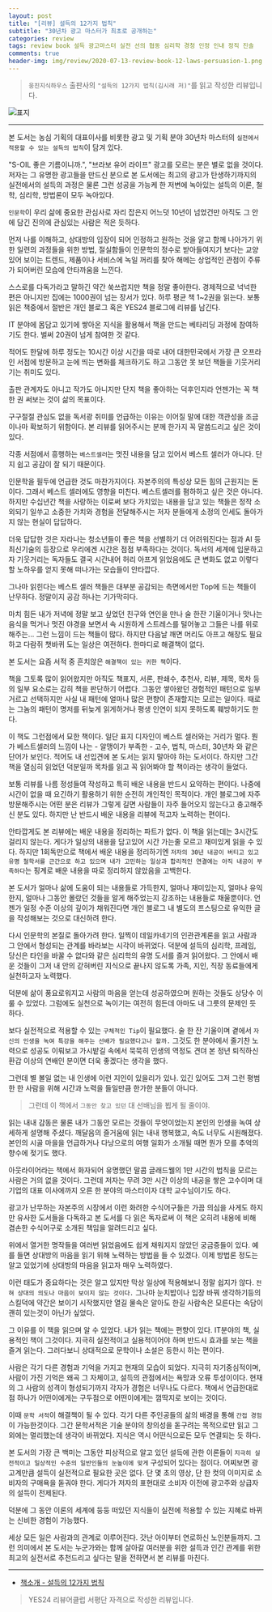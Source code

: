 ```yaml
---  
layout: post  
title: "[리뷰] 설득의 12가지 법칙"  
subtitle: "30년차 광고 마스터가 최초로 공개하는"  
categories: review  
tags: review book 설득 광고마스터 실전 선의 협동 심리학 경청 인정 인내 정직 진솔
comments: true  
header-img: img/review/2020-07-13-review-book-12-laws-persuasion-1.png
---  
```

  
> `웅진지식하우스` 출판사의 `"설득의 12가지 법칙(김시래 저)"`를 읽고 작성한 리뷰입니다.  

![표지](https://theorydb.github.io/assets/img/review/2020-07-13-review-book-12-laws-persuasion-1.png)  

---
본 도서는 농심 기획의 대표이사를 비롯한 광고 및 기획 분야 30년차 마스터의 `실전에서 적용할 수 있는 설득의 법칙`이 담겨 있다.

"S-OIL 좋은 기름이니까.", "브라보 유어 라이프" 광고를 모르는 분은 별로 없을 것이다. 저자는 그 유명한 광고들을 만드신 분으로 본 도서에는 최고의 광고가 탄생하기까지의 실전에서의 설득의 과정은 물론 그런 성공을 가능케 한 저변에 녹아있는 설득의 이론, 철학, 심리학, 방법론이 모두 녹아있다.

`인문학`이 우리 삶에 중요한 관심사로 자리 잡은지 어느덧 10년이 넘었건만 아직도 그 안에 담긴 진의에 관심있는 사람은 적은 듯하다. 

먼저 나를 이해하고, 상대방의 입장이 되어 인정하고 원하는 것을 알고 함께 나아가기 위한 일련의 과정들을 위한 방법, 절실함들이 인문학의 정수로 받아들여지기 보다는 교양 있어 보이는 트렌드, 제품이나 서비스에 녹일 꺼리를 찾아 해메는 상업적인 관점이 주류가 되어버린 모습에 안타까움을 느낀다.

스스로를 다독가라고 말하긴 약간 쑥쓰럽지만 책을 정말 좋아한다. 경제적으로 넉넉한 편은 아니지만 집에는 1000권이 넘는 장서가 있다. 하루 평균 책 1~2권을 읽는다. 보통 읽은 책중에서 절반은 개인 블로그 혹은 YES24 블로그에 리뷰를 남긴다. 

IT 분야에 몸담고 있기에 쌓아온 지식을 활용해서 책을 만드는 베타리딩 과정에 참여하기도 한다. 벌써 20권이 넘게 참여한 것 같다. 

적어도 한달에 하루 정도는 10시간 이상 시간을 따로 내어 대한민국에서 가장 큰 오프라인 서점에 방문하고 눈에 띄는 변화를 체크하기도 하고 그동안 못 보던 책들을 기웃거리기는 취미도 있다. 

출판 관계자도 아니고 작가도 아니지만 단지 책을 좋아하는 덕후인지라 언젠가는 꼭 책 한 권 써보는 것이 삶의 목표이다.

구구절절 관심도 없을 독서광 취미를 언급하는 이유는 이어질 말에 대한 객관성을 조금이나마 확보하기 위함이다. 본 리뷰를 읽어주시는 분께 한가지 꼭 말씀드리고 싶은 것이 있다. 

각종 서점에서 흥행하는 `베스트셀러`는 멋진 내용을 담고 있어서 베스트 셀러가 아니다. 단지 쉽고 공감이 잘 되기 때문이다.

인문학을 필두에 언급한 것도 마찬가지이다. 자본주의의 특성상 모든 힘의 근원지는 돈이다. 그래서 베스트 셀러에도 영향을 미친다. 베스트셀러를 폄하하고 싶은 것은 아니다. 하지만 수십년간 책을 사랑하는 이로써 보다 가치있는 내용을 담고 있는 책들은 정작 소외되기 일쑤고 소중한 가치와 경험을 전달해주시는 저자 분들에게 소정의 인세도 돌아가지 않는 현실이 답답하다.

더욱 답답한 것은 자라나는 청소년들이 좋은 책을 선별하기 더 어려워진다는 점과 AI 등 최신기술의 등장으로 우리에겐 시간은 점점 부족하다는 것이다. 독서의 세계에 입문하고자 기웃거리는 독자들도 결국 시간내어 허리 아프게 읽었음에도 큰 변화도 없고 이렇다할 노하우를 얻지 못해 떠나가는 모습들이 안타깝다. 

그나마 읽힌다는 베스트 셀러 책들은 대부분 공감되는 측면에서만 Top에 드는 책들이 난무하다. 정말이지 공감 하나는 기가막히다.

마치 힘든 내가 저녁에 정말 보고 싶었던 친구와 연인을 만나 술 한잔 기울이거나 맛나는 음식을 먹거나 멋진 야경을 보면서 속 시원하게 스트레스를 털어놓고 그들은 나를 위로해주는... 그런 느낌이 드는 책들이 많다. 하지만 다음날 깨면 머리도 아프고 해장도 필요하고 다람쥐 챗바퀴 도는 일상은 여전하다. 한마디로 해결책이 없다.

본 도서는 요즘 서적 중 흔치않은 `해결책이 있는 귀한 책`이다. 

책을 그토록 많이 읽어왔지만 아직도 책표지, 서론, 판쇄수, 추천사, 리뷰, 제목, 목차 등의 일부 요소로는 감히 책을 판단하기 어렵다. 그동안 쌓아왔던 경험적인 패턴으로 일부 거르고 선택하지만 사실 내 패턴에 얼마나 많은 편향이 존재할지는 모르는 일이다. 때로는 그놈의 패턴이 명저를 뒤늦게 읽게하거나 평생 인연이 되지 못하도록 훼방하기도 한다.

이 책도 그런점에서 묘한 책이다. 일단 표지 디자인이 베스트 셀러와는 거리가 멀다. 뭔가 베스트셀러의 느낌이 나는 - 알맹이가 부족한 - 고수, 법칙, 마스터, 30년차 와 같은 단어가 보인다. 적어도 내 선입견에 본 도서는 읽지 말아야 하는 도서이다. 하지만 그간 책을 열심히 읽었던 덕분일까 목차를 읽고 꼭 읽어봐야 할 책이라는 생각이 들었다.

보통 리뷰를 나름 정성들여 작성하고 특히 배운 내용을 반드시 요약하는 편이다. 나중에 시간이 없을 때 요긴하기 활용하기 위한 순전히 개인적인 목적이다. 개인 블로그에 자주 방문해주시는 어떤 분은 리뷰가 그렇게 길면 사람들이 자주 들어오지 않는다고 충고해주신 분도 있다. 하지만 난 반드시 배운 내용을 리뷰에 적고자 노력하는 편이다. 

안타깝게도 본 리뷰에는 배운 내용을 정리하는 파트가 없다. 이 책을 읽는데는 3시간도 걸리지 않는다. 게다가 일상의 내용을 담고있어 시간 가는줄 모르고 재미있게 읽을 수 있다. 하지만 1회독만으로 책에서 배운 내용을 정리하기엔 `저자의 30년 내공이 버티고 있고 유명 철학서를 근간으로 하고 있으며 내가 고민하는 일상과 합리적인 연결에는 아직 내공이 부족하다`는 핑계로 배운 내용을 따로 정리하지 않았음을 고백한다.

본 도서가 얼마나 삶에 도움이 되는 내용들로 가득한지, 얼마나 재미있는지, 얼마나 유익한지, 얼마나 그동안 몰랐던 것들을 알게 해주었는지 강조하는 내용들로 채울뿐이다. 언젠가 일정 수준 이상의 깊이가 채워진다면 개인 블로그 내 별도의 프스팅으로 유익한 글을 작성해보는 것으로 대신하려 한다.

다시 인문학의 본질로 돌아가려 한다. 일찍이 데일카네기의 인관관계론을 읽고 사람과 그 안에서 형성되는 관계를 바라보는 시각이 바뀌었다. 덕분에 설득의 심리학, 프레임, 당신은 타인을 바꿀 수 없다와 같은 심리학의 유명 도서를 즐겨 읽어왔다. 그 안에서 배운 것들이 그저 내 안의 갇혀버린 지식으로 끝나지 않도록 가족, 지인, 직장 동료들에게 실천하고자 노력했다.

덕분에 삶이 풍요로워지고 사람의 마음을 얻는데 성공하였으며 원하는 것들도 상당수 이룰 수 있었다. 그럼에도 실천으로 녹이기는 여전히 힘든데 아마도 내 그릇의 문제인 듯 하다. 

보다 실전적으로 적용할 수 있는 `구체적인 Tip`이 필요했다. 술 한 잔 기울이며 곁에서 `자신의 인생을 녹여 특강을 해주는 선배가 필요했다고나 할까.` 그것도 한 분야에서 줄기찬 노력으로 성공도 이뤄보고 가시밭길 속에서 묵묵히 인생의 역정도 견뎌 본 정년 퇴직하신 환갑 이상의 연배인 분이면 더욱 좋겠다는 생각을 했다.

그런데 별 볼일 없는 내 인생에 이런 지인이 있을리가 있나. 있긴 있어도 그저 그런 평범한 한 사람을 위해 시간과 노력을 들일만큼 한가한 분들이 아니다. 

> 그런데 이 책에서 `그동안 찾고 있던` 대 선배님을 뵙게 될 줄이야.

읽는 내내 감동은 물론 내가 그동안 모르는 것들이 무엇이었는지 본인의 인생을 녹여 상세하게 설명해 주셨다. 깨달음의 즐거움에 읽는 내내 행복했고, 속도 너무도 시원해졌다. 본인의 시골 마을을 언급하거나 다낭으로의 여행 일화가 소개될 때면 뭔가 모를 추억의 향수에 젖기도 했다.

아웃라이어라는 책에서 화자되어 유명했던 말콤 글래드웰의 1만 시간의 법칙을 모르는 사람은 거의 없을 것이다. 그런데 저자는 무려 3만 시간 이상의 내공을 쌓은 고수이며 대기업의 대표 이사에까지 오른 한 분야의 마스터이자 대학 교수님이기도 하다.

광고가 난무하는 자본주의 시장에서 이런 화려한 수식어구들은 가끔 의심을 사게도 하지만 유사한 도서들을 다독하고 본 도서를 다 읽은 독자로써 이 책은 오히려 내용에 비해 겸손한 수식어구로 소개된 책임을 알려드리고 싶다.

위에서 열거한 명작들을 여러번 읽었음에도 쉽게 채워지지 않았던 궁금증들이 있다. 예를 들면 상대방의 마음을 읽기 위해 노력하는 방법을 들 수 있겠다. 이제 방법론 정도는 알고 있었기에 상대방의 마음을 읽고자 매우 노력하였다. 

이런 태도가 중요하다는 것은 알고 있지만 막상 일상에 적용해보니 정말 쉽지가 않다. `전혀 상대의 의도나 마음이 보이지 않는 것이다.` 그나마 눈치밥이나 입장 바꿔 생각하기등의 스킬덕에 약간은 보이기 시작했지만 열길 물속은 알아도 한길 사람속은 모른다는 속담이 괜히 있는것이 아닌가 싶었다.

그 이유를 이 책을 읽으며 알 수 있었다. 내가 읽는 책에는 편향이 있다. IT분야의 책, 실용적인 책이 그것이다. 지극히 실전적이고 실용적이어야 하며 반드시 효과를 보는 책을 즐겨 읽는다. 그러다보니 상대적으로 문학이나 소설은 등한시 하는 편이다. 

사람은 각기 다른 경험과 기억을 가지고 현재의 모습이 되었다. 지극히 자기중심적이며, 사람이 가진 기억은 왜곡 그 자체이고, 설득의 관점에서는 욕망과 오류 투성이이다. 현재의 그 사람의 성격이 형성되기까지 각자가 경험은 너무나도 다르다. 책에서 언급한대로 점 하나가 어떤이에게는 구두점으로 어떤이에게는 껌딱지로 보이는 것이다. 

이때 `문학 서적`이 해결책이 될 수 있다. 각기 다른 주인공들의 삶의 배경을 통해 `간접 경험`이 가능한것이다. 그간 문학서적은 기술 분야의 창의성을 돋구려는 목적으로만 읽고 그 외에는 멀리했는데 생각이 바뀌었다. 지식은 역시 어떤식으로든 모두 연결되는 듯 하다.

본 도서의 가장 큰 백미는 그동안 피상적으로 알고 있던 설득에 관한 이론들이 `지극히 실전적이고 일상적인 수준의 일반인들의 눈높이에 맞게` 구성되어 있다는 점이다. 어찌보면 광고계만큼 설득이 실전적으로 필요한 곳은 없다. 단 몇 초의 영상, 단 한 컷의 이미지로 소비자의 구매욕을 돋궈야 한다. 게다가 저자의 표현대로 소비자 이전에 광고주와 상급자의 설득이 전제된다.

덕분에 그 동안 이론의 세계에 둥둥 떠있던 지식들이 실전에 적용할 수 있는 지혜로 바뀌는 신비한 경험이 가능했다.

세상 모든 일은 사람과의 관계로 이루어진다. 갓난 아이부터 연로하신 노인분들까지. 그런 의미에서 본 도서는 누군가와는 함께 살아갈 여러분을 위한 설득과 인간 관계를 위한 최고의 실전서로 추천드리고 싶다는 말을 전하면서 본 리뷰를 마친다.

---

* [책소개 - 설득의 12가지 법칙](http://www.yes24.com/Product/goods/90689255)


> YES24 리뷰어클럽 서평단 자격으로 작성한 리뷰입니다.